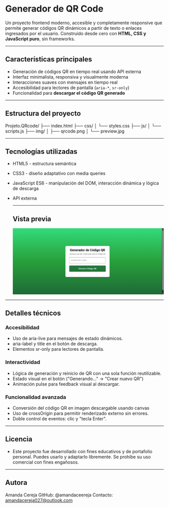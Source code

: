 # Generador de QR Code

Un proyecto frontend moderno, accesible y completamente responsive que permite generar códigos QR dinámicos a partir de texto o enlaces ingresados por el usuario. Construido desde cero con **HTML, CSS y JavaScript puro**, sin frameworks.

---

## Características principales

- Generación de códigos QR en tiempo real usando API externa
- Interfaz minimalista, responsiva y visualmente moderna
- Interacciones suaves con mensajes en tiempo real
- Accesibilidad para lectores de pantalla (`aria-*`, `sr-only`)
- Funcionalidad para **descargar el código QR generado**

---

## Estructura del proyecto

Projeto.QRcode/
├── index.html
├── css/
│ └── styles.css
├── js/
│ └── scripts.js
├── img/
│ ├── qrcode.png
│ └── preview.jpg

---

## Tecnologías utilizadas

- HTML5 - estructura semántica
- CSS3 - diseño adaptativo con media queries
- JavaScript ES6 - manipulación del DOM, interacción dinámica y lógica de descarga
- API externa

  ---

  ## Vista previa

  ![Vista del Generador de Código QR](img/preview.jpg)

 ---

 ## Detalles técnicos

 ### Accesibilidad
 - Uso de aria-live para mensajes de estado dinámicos.
 - aria-label y title en el botón de descarga.
 - Elementos sr-only para lectores de pantalla.

 ### Interactividad
 - Lógica de generación y reinicio de QR con una sola función reutilizable.
 - Estado visual en el botón ("Generando..." →  "Crear nuevo QR")
 - Animación pulse para feedback visual al descargar.

 ### Funcionalidad avanzada
 - Conversión del código QR en imagen descargable usando canvas
 - Uso de crossOrigin para permitir renderizado externo sin errores.
 - Doble control de eventos: clic y "tecla Enter".

---

## Licencia 

- Este proyecto fue desarrollado con fines educativos y de portafolio personal. Puedes usarlo y adaptarlo libremente. Se prohíbe su uso comercial con fines engañosos.

---

## Autora

Amanda Cereja 
GitHub: @amandaceereja
Contacto: amandacereja027@outlook.com
